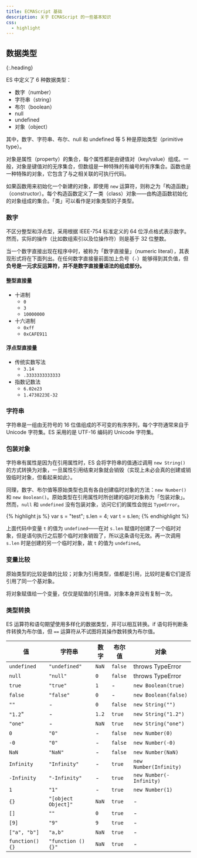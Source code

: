 ```yaml
---
title: ECMAScript 基础
description: 关于 ECMAScript 的一些基本知识
css:
  - highlight
---
```


## 数据类型
{:.heading}

ES 中定义了 6 种数据类型：

- 数字（number）
- 字符串（string）
- 布尔（boolean）
- null
- undefined
- 对象（object）

其中，数字、字符串、布尔、null 和 undefined 等 5 种是原始类型（primitive type）。

对象是属性（property）的集合，每个属性都是由键值对（key/value）组成。一般，对象是键值对的无序集合，但数组是一种特殊的有编号的有序集合。函数也是一种特殊的对象，它包含了与之相关联的可执行代码。

如果函数用来初始化一个新建的对象，即使用 `new` 运算符，则称之为「构造函数」（constructor）。每个构造函数定义了一类（class）对象——由构造函数初始化的对象组成的集合。「类」可以看作是对象类型的子类型。

### 数字

不区分整型和浮点型，采用根据 IEEE-754 标准定义的 64 位浮点格式表示数字。然而，实际的操作（比如数组索引以及位操作符）则是基于 32 位整数。

当一个数字直接出现在程序中时，被称为「数字直接量」（numeric literal），其表现形式将在下面列出。在任何数字直接量前面加上负号（`-`）能够得到其负值，但**负号是一元求反运算符，并不是数字直接量语法的组成部分。**

#### 整型直接量

- 十进制
  - `0`
  - `3`
  - `10000000`
- 十六进制
  - `0xff`
  - `0xCAFE911`

#### 浮点型直接量

- 传统实数写法
  - `3.14`
  - `.3333333333333`
- 指数记数法
  - `6.02e23`
  - `1.4738223E-32`

### 字符串

字符串是一组由无符号的 16 位值组成的不可变的有序序列，每个字符通常来自于 Unicode 字符集。ES 采用的是 UTF-16 编码的 Unicode 字符集。

### 包装对象

字符串有属性是因为在引用属性时，ES 会将字符串的值通过调用 `new String()` 的方式转换为对象，一旦属性引用结束对象就会销毁（实现上未必会真的创建或销毁临时对象，但看起来如此）。 

同理，数字、布尔值等原始类型也具有各自创建临时对象的方法：`new Number()` 和 `new Boolean()`。原始类型在引用属性时所创建的临时对象称为「包装对象」。然而，`null` 和 `undefined` 没有包装对象，访问它们的属性会抛出 `TypeError`。

{% highlight js %}
var s = "test";
s.len = 4;
var t = s.len;
{% endhighlight %}

上面代码中变量 `t` 的值为 `undefined`——在对 `s.len` 赋值时创建了一个临时对象，但是语句执行之后那个临时对象销毁了，所以这条语句无效。再一次调用 `s.len` 时是创建的另一个临时对象，故 `t` 的值为 `undefined`。

### 变量比较

原始类型的比较是值的比较；对象为引用类型，值都是引用，比较时是看它们是否引用了同一个基对象。

将对象赋值给一个变量，仅仅是赋值的引用值，对象本身并没有复制一次。

### 类型转换

ES 运算符和语句期望使用多样化的数据类型，并可以相互转换。if 语句将判断条件转换为布尔值，但 `==` 运算符从不试图将其操作数转换为布尔值。

值 | 字符串 | 数字 | 布尔值 | 对象
---|--------|------|--------|-----
`undefined` | `"undefined"` | `NaN` | `false` | throws TypeError
`null` | `"null"` | `0` | `false` | throws TypeError
`true` | `"true"` | `1` | - | `new Boolean(true)`
`false` | `"false"` | `0` | - | `new Boolean(false)`
`""` | - | `0` | `false` | `new String("")`
`"1.2`" | - | `1.2` | `true` | `new String("1.2")`
`"one"` | - | `NaN` | `true` | `new String("one")`
`0` | `"0"` | - | `false` | `new Number(0)`
`-0` | `"0"` | - | `false` | `new Number(-0)`
`NaN` | `"NaN"` | - | `false` | `new Number(NaN)`
`Infinity` | `"Infinity"` | - | `true` | `new Number(Infinity)`
`-Infinity` | `"-Infinity"` | - | `true` | `new Number(-Infinity)`
`1` | `"1"` | - | `true` | `new Number(1)`
`{}` | `"[object Object]"` | `NaN` | `true` | -
`[]` | `""` | `0` | `true` | -
`[9]` | `"9"` | `9` | `true` | -
`["a", "b"]` | `"a,b"` | `NaN` | `true` | -
`function() {}` | `"function () {}"` | `NaN` | `true` | -
